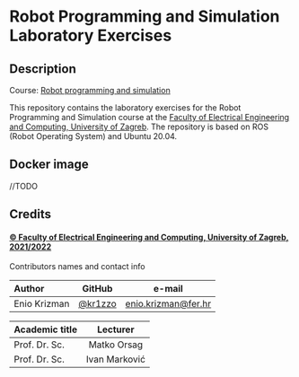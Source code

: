 # Robot Programming and Simulation Laboratory Exercises

## Description

Course: [Robot programming and simulation](https://www.fer.unizg.hr/en/course/rpas)

This repository contains the laboratory exercises for the Robot Programming and Simulation course at  the [Faculty of Electrical Engineering and Computing, University of Zagreb](https://www.fer.unizg.hr/en). The repository is based on ROS (Robot Operating System) and Ubuntu 20.04.


## Docker image

//TODO

## Credits

#### [&copy; Faculty of Electrical Engineering and Computing, University of Zagreb, 2021/2022](https://www.fer.unizg.hr/)

&NewLine;

Contributors names and contact info

Author|GitHub | e-mail
| :--- | :---: | :---:
Enio Krizman  | [@kr1zzo](https://github.com/kr1zzo) | enio.krizman@fer.hr

Academic title| Lecturer
| :--- | :---: 
Prof. Dr. Sc. | Matko Orsag
Prof. Dr. Sc. | Ivan Marković 
